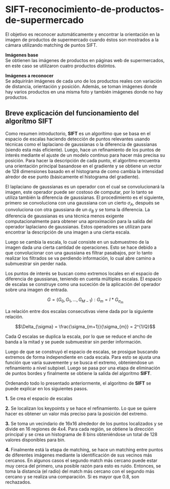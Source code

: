 # SIFT-reconocimiento-de-productos-de-supermercado
El objetivo es reconocer automáticamente y encontrar la orientación en la imagen de productos de supermercado cuando éstos son mostrados a la cámara utilizando matching de puntos SIFT. 

**Imágenes base**  
Se obtienen las imágenes de productos en páginas web de supermercados, en este caso se utilizaron cuatro productos distintos.  

**Imágenes a reconocer**   
Se adquirirán imágenes de cada uno de los productos reales con variación de distancia, orientación y posición. Además, se toman imágenes donde hay varios productos en una misma foto y también imágenes donde no hay productos.  

## Breve explicación del funcionamiento del algorítmo SIFT 

Como resumen introductorio, **SIFT** es un algorítimo que se basa en el espacio de escalas haciendo detección de puntos relevantes usando técnicas como el laplaciano de gaussianas o la diferencia de gaussianas (siendo esta más eficiente). Luego, hace un refinamiento de los puntos de interés mediante el ajuste de un modelo continuo para hacer más precisa su posición. Para hacer la descripción de cada punto, el algorítmo encuentra una orientación principal basandose en el gradiente y se obtiene un vector de 128 dimensiones basado en el histograma de como cambia la intensidad alredor de ese punto (básicamente el histograma del gradiente).

El laplaciano de gaussianas es un operador con el cual se convolucionará la imagen, este operador puede ser costoso de computar, por lo tanto se utiliza también la diferencia de gaussianas. El procedimiento es el siguiente, primero se convoluciona con una gaussiana con un cierto $\sigma_A$, después se convoluciona con otra gaussiana de un $\sigma_B$ y se toma la diferencia. La diferencia de gaussianas es una técnica menos exigente computacionalmente para obtener una aproximación para la salida del operador laplaciano de gaussianas. Estos operadores se utilizan para encontrar la descripción de una imagen a una cierta escala.

Luego se cambia la escala, lo cual consiste en un submuestreo de la imagen dada una cierta cantidad de operaciones. Esto se hace debido a que convolucionar con una gaussiana es filtrar pasabajos, por lo tanto realizar los filtrados se va perdiendo información, lo cual abre camino a submuestrar sin perder nada.

Los puntos de interés se buscan como extremos locales en el espacio de diferencia de gaussianas, teniendo en cuenta múltiples escalas. El espacio de escalas se construye como una suceción de la aplicación del operador sobre una imagen de entrada.

$$G = (G_0, G_1, ..., G_{M-1}) : G_m = I \ast G_{\sigma_m}$$

La relación entre dos escalas consecutivas viene dada por la siguiente relación.

$$\Delta_{\sigma} = \frac{\sigma_{m+1}}{\sigma_{m}} = 2^{1/Q}$$

Cada $Q$ escalas se duplica la escala, por lo que se reduce el ancho de banda a la mitad y se puede submuestrar sin perder información.

Luego de que se construyó el espacio de escalas, se prosigue buscando extremos de forma independiente en cada escala. Para esto se ajusta una función que varía suavemente y se busca el extremo, obteniendose un refinamiento a nivel subpixel. Luego se pasa por una etapa de eliminación de puntos bordes y finalmente se obtiene la salida del algoritmo **SIFT**.

Ordenando todo lo presentado anteriormente, el algoritmo de **SIFT** se puede explicar en los siguientes pasos.

**1.** Se crea el espacio de escalas

**2.** Se localizan los keypoints y se hace el refinamiento. Lo que se quiere hacer es obtener un valor más preciso para la posición del extremo.

**3.** Se toma un vecindario de 16x16 alrededor de los puntos localizados y se divide en 16 regiones de 4x4. Para cada región, se obtiene la dirección principal y se crea un histograma de 8 bins obteniéndose un total de 128 valores disponibles para bin.

**4.** Finalmente está la etapa de matching, se hace un matching entre puntos de diferentes imágenes mediante la identificación de sus vecinos más cercanos. En algunos casos el segundo match más cercano puede estar muy cerca del primero, una posible razón para esto es ruido. Entonces, se toma la distancia (el radio) del match más cercano con el segundo más cercano y se realiza una comparación. Si es mayor que 0.8, son rechazados.
